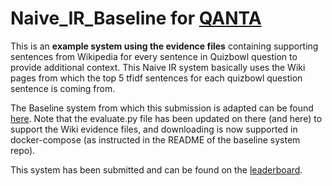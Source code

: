 # Naive_IR_Baseline for [QANTA](https://sites.google.com/view/qanta/home)

This is an **example system using the evidence files** containing supporting sentences from Wikipedia for every sentence in Quizbowl question to provide additional context. This Naive IR system basically uses the Wiki pages from which the top 5 tfidf sentences for each quizbowl question sentence is coming from.

The Baseline system from which this submission is adapted can be found [here](https://github.com/Pinafore/qanta-codalab). Note that the evaluate.py file has been updated on there (and here) to support the Wiki evidence files, and downloading is now supported in docker-compose (as instructed in the README of the baseline system repo).

This system has been submitted and can be found on the [leaderboard](https://pinafore.github.io/qanta-leaderboard/).
